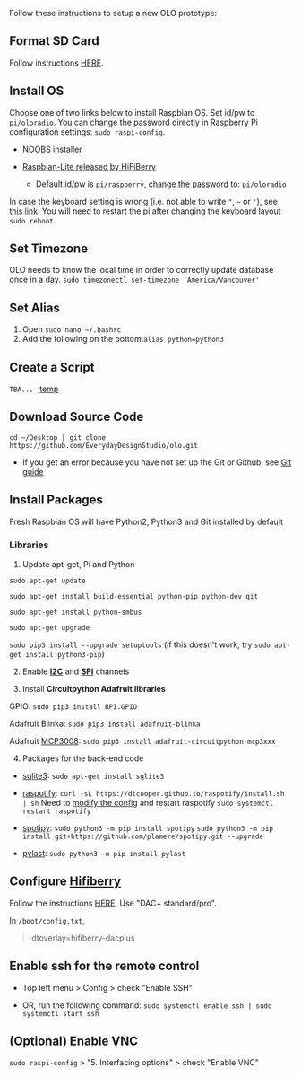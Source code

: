 Follow these instructions to setup a new OLO prototype:

## Format SD Card
Follow instructions [HERE](https://www.raspberrypi.org/documentation/installation/sdxc_formatting.md).


## Install OS
Choose one of two links below to install Raspbian OS. Set id/pw to `pi/oloradio`. You can change the password directly in Raspberry Pi configuration settings: `sudo raspi-config`.
 
* [NOOBS installer](https://www.raspberrypi.org/downloads/noobs/)

* [Raspbian-Lite released by HiFiBerry](https://www.hifiberry.com/build/download/)
	* Default id/pw is `pi/raspberry`, [change the password](https://vicpimakers.ca/tutorials/raspbian/change-the-raspbian-root-password/) to: `pi/oloradio`

In case the keyboard setting is wrong (i.e. not able to write `"`, `~` or `'`), see [this link](https://askubuntu.com/questions/434849/change-keyboard-layout-english-uk-on-command-line-to-english-us). You will need to restart the pi after changing the keyboard layout `sudo reboot`.  

## Set Timezone
OLO needs to know the local time in order to correctly update database once in a day.
`sudo timezonectl set-timezone 'America/Vancouver'`

## Set Alias

1. Open `sudo nano ~/.bashrc`
2. Add the following on the bottom:```alias python=python3```


## Create a Script
```TBA... ```
[temp](https://howchoo.com/g/mwnlytk3zmm/how-to-add-a-power-button-to-your-raspberry-pi)

## Download Source Code
`cd ~/Desktop | git clone https://github.com/EverydayDesignStudio/olo.git`

* If you get an error because you have not set up the Git or Github, see [Git guide](https://everydaydesignstudio.github.io/guides/git-github.html)

## Install Packages
Fresh Raspbian OS will have Python2, Python3 and Git installed by default

### Libraries

1. Update apt-get, Pi and Python

 `sudo apt-get update`

 `sudo apt-get install build-essential python-pip python-dev git`
 
 `sudo apt-get install python-smbus`

 `sudo apt-get upgrade`

 `sudo pip3 install --upgrade setuptools`
 (if this doesn't work, try `sudo apt-get install python3-pip`)

2. Enable **[I2C](https://learn.adafruit.com/adafruits-raspberry-pi-lesson-4-gpio-setup/configuring-i2c)** and **[SPI](https://learn.adafruit.com/adafruits-raspberry-pi-lesson-4-gpio-setup/configuring-spi)** channels

3. Install **Circuitpython Adafruit libraries**

 GPIO: `sudo pip3 install RPI.GPIO`

 Adafruit Blinka: `sudo pip3 install adafruit-blinka`

 Adafruit [MCP3008](https://learn.adafruit.com/mcp3008-spi-adc/python-circuitpython): `sudo pip3 install adafruit-circuitpython-mcp3xxx`

4. Packages for the back-end code

 * [sqlite3](https://www.tutorialspoint.com/sqlite/sqlite_installation.htm):
`sudo apt-get install sqlite3`

 * [raspotify](https://github.com/dtcooper/raspotify): `curl -sL https://dtcooper.github.io/raspotify/install.sh | sh`
 Need to [modify the config]((https://github.com/dtcooper/raspotify#Configuration)) and restart raspotify
						`sudo systemctl restart raspotify`

 * [spotipy](https://github.com/plamere/spotipy):
 `sudo python3 -m pip install spotipy`
`sudo python3 -m pip install git+https://github.com/plamere/spotipy.git --upgrade`

 * [pylast](https://github.com/pylast/pylast):
  `sudo python3 -m pip install pylast`

## Configure [Hifiberry](https://www.hifiberry.com/)
Follow the instructions [HERE](https://www.hifiberry.com/build/documentation/configuring-linux-3-18-x/).
Use "DAC+ standard/pro".

In `/boot/config.txt`,
> dtoverlay=hifiberry-dacplus

## Enable ssh for the remote control
- Top left menu > Config > check "Enable SSH"

- OR, run the following command:
 `sudo systemctl enable ssh | sudo systemctl start ssh`


## (Optional) Enable VNC
`sudo raspi-config` > "5. Interfacing options" > check "Enable VNC"
